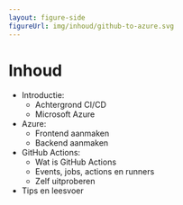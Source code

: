 ```yaml
---
layout: figure-side
figureUrl: img/inhoud/github-to-azure.svg
---
```


# Inhoud

- Introductie:
  - Achtergrond CI/CD
  - Microsoft Azure
- Azure:
  - Frontend aanmaken
  - Backend aanmaken
- GitHub Actions:
  - Wat is GitHub Actions
  - Events, jobs, actions en runners
  - Zelf uitproberen
- Tips en leesvoer
